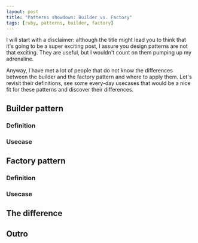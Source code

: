 ```yaml
---
layout: post
title: "Patterns showdown: Builder vs. Factory"
tags: [ruby, patterns, builder, factory]
---
```


I will start with a disclaimer: although the title might lead you to think that it's
going to be a super exciting post, I assure you design patterns are not that exciting. 
They are useful, but I wouldn't count on them pumping up my adrenaline. 

Anyway, I have met a lot of people that do not know the differences between the
builder and the factory pattern and where to apply them. Let's revisit their definitions, 
see some every-day usecases that would be a nice fit for these patterns and discover
their differences.

## Builder pattern


### Definition

### Usecase

## Factory pattern

### Definition

### Usecase

## The difference

## Outro
